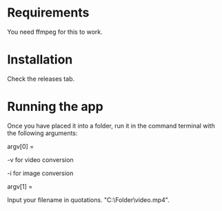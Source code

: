 # Requirements

You need ffmpeg for this to work.

# Installation

Check the releases tab.

# Running the app

Once you have placed it into a folder, run it in the command terminal with the following arguments:


argv[0] =

-v for video conversion

-i for image conversion


argv[1] =

Input your filename in quotations. "C:\Folder\video.mp4".
